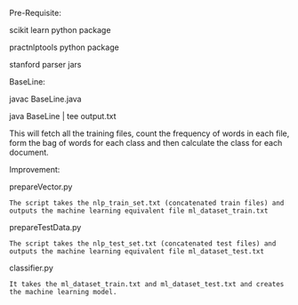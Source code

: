 Pre-Requisite:

scikit learn python package

practnlptools python package

stanford parser jars



BaseLine:

javac BaseLine.java

java BaseLine | tee output.txt

This will fetch all the training files, count the frequency of words in each file, form the bag of words for each class and then calculate the class for each document.



Improvement:

prepareVector.py
	
	The script takes the nlp_train_set.txt (concatenated train files) and outputs the machine learning equivalent file ml_dataset_train.txt



prepareTestData.py
	
	The script takes the nlp_test_set.txt (concatenated test files) and outputs the machine learning equivalent file ml_dataset_test.txt


classifier.py
	
	It takes the ml_dataset_train.txt and ml_dataset_test.txt and creates the machine learning model.
